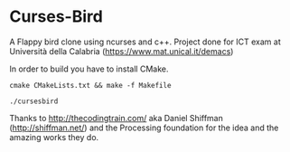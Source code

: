 # Curses-Bird

A Flappy bird clone using ncurses and c++. Project done for ICT exam at Università della Calabria (https://www.mat.unical.it/demacs)

In order to build you have to install CMake.
```
cmake CMakeLists.txt && make -f Makefile

./cursesbird
```
Thanks to http://thecodingtrain.com/ aka Daniel Shiffman (http://shiffman.net/) and the Processing foundation for the idea and the amazing works they do.
